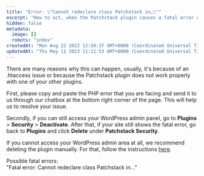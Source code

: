 ```yaml
---
title: "Error: \"Cannot redeclare class Patchstack in…\""
excerpt: "How to act, when the Patchstack plugin causes a fatal error on your site"
hidden: false
metadata: 
  image: []
  robots: "index"
createdAt: "Mon Aug 22 2022 12:50:37 GMT+0000 (Coordinated Universal Time)"
updatedAt: "Thu May 11 2023 11:11:53 GMT+0000 (Coordinated Universal Time)"
---
```

There are many reasons why this can happen, usually, it's because of an .htaccess issue or because the Patchstack plugin does not work properly with one of your other plugins.

First, please copy and paste the PHP error that you are facing and send it to us through our chatbox at the bottom right corner of the page. This will help us to resolve your issue.

Secondly, if you can still access your WordPress admin panel, go to **Plugins** > **Security** > **Deactivate**. After that, if your site still shows the fatal error, go back to **Plugins** and click **Delete** under **Patchstack Security**.

If you cannot access your WordPress admin area at all, we recommend deleting the plugin manually. For that, follow the instructions [here](/faq-troubleshooting/plugin/how-to-delete-the-patchstack-plugin-manually/).

Possible fatal errors:  
"Fatal error: Cannot redeclare class Patchstack in…"
